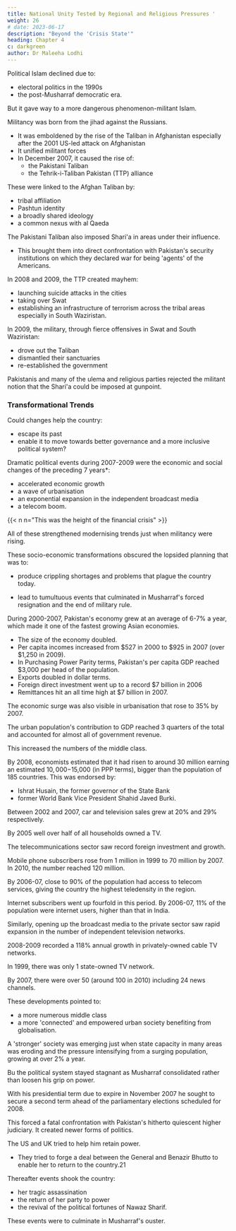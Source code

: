 ```yaml
---
title: National Unity Tested by Regional and Religious Pressures '
weight: 26
# date: 2023-06-17
description: "Beyond the 'Crisis State'"
heading: Chapter 4
c: darkgreen
author: Dr Maleeha Lodhi
---
```



Political Islam declined due to:
- electoral politics in the 1990s
- the post-Musharraf democratic era. 

But it gave way to a more dangerous phenomenon-militant Islam. 

Militancy was born from the jihad against the Russians.
- It was emboldened by the rise of the Taliban in Afghanistan especially after the 2001 US-led attack on Afghanistan
- It unified militant forces 
- In December 2007, it caused the rise of:
  - the Pakistani Taliban
  - the Tehrik-i-Taliban Pakistan (TTP) alliance 

These were linked to the Afghan Taliban by:
- tribal affiliation
- Pashtun identity
- a broadly shared ideology
- a common nexus with al Qaeda

The Pakistani Taliban also imposed Shari'a in areas under their influence. 
- This brought them into direct confrontation with Pakistan's security institutions on which they declared war for being 'agents' of the Americans.

In 2008 and 2009, the TTP created mayhem:
- launching suicide attacks in the cities
- taking over Swat
- establishing an infrastructure of terrorism across the tribal areas especially in South Waziristan. 



In 2009, the military, through fierce offensives in Swat and South Waziristan:
- drove out the Taliban
- dismantled their sanctuaries
- re-established the government

Pakistanis and many of the ulema and religious parties rejected the militant notion that the Shari'a could be imposed at gunpoint.


<!-- While militant Islam did not pose an existential threat to the country its ability to exploit local grievances and play off governance failures underlined the tough task that lay ahead to neutralise its influence. -->


### Transformational Trends

<!-- The discussion above demonstrates how the interplay between domestic and external factors produced governance failures. And how squandered opportunities and unresolved economic and political problems left the country facing unprecedented challenges at the start of the second
decade of the 21st century.

But as the country struggled with the linked issues of security and solvency a key question was raised:  -->

Could changes help the country:
- escape its past
- enable it to move towards better governance and a more inclusive political system?

<!-- Several developments of the past decade open up possibilities to make progress in this direction. 

This does not mean that entrenched structures of politics have been transformed or that faultlines have faded away. But prospects for a departure from politics-as-usual are better now than ever in the past. This is due to a number of factors to which I now turn. -->


<!-- In crystallising some of these changes 2007-2009 proved to be the watershed years-setting off transformative dynamics that can eventually open the way for a reconfiguration in power relations, and eventually the redistribution of power in a more widely enfranchised and empowered
polity.  -->

Dramatic political events during 2007-2009 were the economic and social changes of the preceding 7 years*:
- accelerated economic growth
- a wave of urbanisation
- an exponential expansion in the independent broadcast media
- a telecom boom.

{{< n n="This was the height of the financial crisis" >}}

All of these strengthened modernising trends just when militancy were rising.

These socio-economic transformations obscured the lopsided planning that was to:
- produce crippling shortages and problems that plague the country today.
 <!-- and may even have been attained at the cost of longer-term social stability.  -->
- lead to tumultuous events that culminated in Musharraf's forced resignation and the end of military rule.

During 2000-2007, Pakistan's economy grew at an average of 6-7% a year, which made it one of the fastest growing Asian economies. 
- The size of the economy doubled.
- Per capita incomes increased from $527 in 2000 to $925 in 2007 (over $1,250 in 2009).
- In Purchasing Power Parity terms, Pakistan's per capita GDP reached $3,000 per head of the population. 
- Exports doubled in dollar terms.
- Foreign direct investment went up to a record $7 billion in 2006
- Remittances hit an all time high at $7 billion in 2007.

The economic surge was also visible in urbanisation that rose to 35% by 2007. 

The urban population's contribution to GDP reached 3 quarters of the total and accounted for almost all of government revenue. 

This increased the numbers of the middle class. 

By 2008, economists estimated that it had risen to around 30 million earning an estimated $10,000-$15,000 (in PPP terms), bigger than the population of 185 countries. This was endorsed by: 
- Ishrat Husain, the former governor of the State Bank
- former World Bank Vice President Shahid Javed Burki.

Between 2002 and 2007, car and television sales grew at 20% and 29% respectively.

By 2005 well over half of all households owned a TV. 

The telecommunications sector saw record foreign investment and growth. 

Mobile phone subscribers rose from 1 million in 1999 to 70 million by 2007. In 2010, the number reached 120 million.

By 2006-07, close to 90% of the population had access to telecom services, giving the country the highest teledensity in the region. 

Internet subscribers went up fourfold in this period. By 2006-07, 11% of the population were internet users, higher than that in India.

Similarly, opening up the broadcast media to the private sector saw rapid expansion in the number of independent television networks. 

2008-2009 recorded a 118% annual growth in privately-owned cable TV networks. 

In 1999, there was only 1 state-owned TV network. 

By 2007, there were over 50 (around 100 in 2010) including 24 news channels. 

These developments pointed to:
- a more numerous middle class
- a more 'connected' and empowered urban society benefiting from globalisation. 

A 'stronger' society was emerging just when state capacity in many areas was eroding and the pressure intensifying from a surging population, growing at over 2% a year.

Bu the political system stayed stagnant as Musharraf consolidated rather than loosen his grip on power.

With his presidential term due to expire in November 2007 he sought to secure a second term ahead of the parliamentary elections scheduled for 2008. 

This forced a fatal confrontation with Pakistan's hitherto quiescent higher judiciary. It created newer forms of politics.

The US and UK tried to help him retain power. 
- They tried to forge a deal between the General and Benazir Bhutto to enable her to return to the country.21 

Thereafter events shook the country:
- her tragic assassination
- the return of her party to power
- the revival of the political fortunes of Nawaz Sharif. 

These events were to culminate in Musharraf's ouster.

<!-- , but not before other developments altered the political landscape and balance of power.  -->

<!-- External intrusion in Pakistan's domestic affairs—a familiar theme in the country's life—loomed large in the high drama of the politically charged year of 2007.  -->
